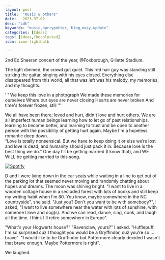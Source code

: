 ```yaml
---
layout: post
title:  "music & others"
date:   2023-07-02
desc: "idk"
keywords: "music,harrypotter, blog,easy,update"
categories: [Ideas]
tags: [Ideas,Chocolocked]
icon: icon-lightbulb

---
```


2nd Ed Sheeran concert of the year, @Foxborough, Gillette Stadium.

The light dimmed, the crowd got quiet. This red hair guy was standing still striking the guitar, singing with his eyes closed. 
Everything else disappeared from this world, all that was left was his melody, my memories, and my thoughts. 

'''
<a>
We keep this love in a photograph
We made these memories for ourselves
Where our eyes are never closing
Hearts are never broken
And time's forever frozen, still
</a>
'''

We all have been there; loved and hurt, didn't love and hurt others. We are all imperfect human beings learning how to let go of past relationships,
learning to become better, and learning to trust and be open to another person with the possibility of getting hurt again. Maybe I'm a hopeless romantic deep down.  
“Love is totally nonsensical. But we have to keep doing it or else we’re lost and love is dead, and humanity should just pack it in. 
Because love is the best thing we do.”
One day I'll be getting married (I know that), and WE WILL be getting married to this song. 


[![Spotify](https://music-olive-nine.vercel.app/api?spin=true)](https://open.spotify.com/track/1HNkqx9Ahdgi1Ixy2xkKkL)

D and I were lying down in the car seats while waiting in a line to get out of the parking lot that seemed never moving and randomly chatting about
hopes and dreams. The moon was shining bright.
"I want to live in a wooden cottage house in a secluded forest with lots of books and still keep my writing habit when I'm 80. You know, maybe somewhere
in the NC countryside", she said. 
"Just you? Don't you want to be with somebody?", I asked, "I want to live somewhere near the water with lots of sunshine, with someone I love
and dog(s). And we can read, dance, sing, cook, and laugh all the time. I think I'll retire somewhere in Europe".

"What's your Hogwarts house?"
"Ravenclaw, yours?" I asked.
"Hufflepuff, I'm so surprised cuz I thought you would be a Gryffindor, cuz you're so ... brave". 
"I would like to be Gryffindor but Pottermore clearly decided I wasn't that brave enough. Maybe Pottermore is right".

We laughed. 






